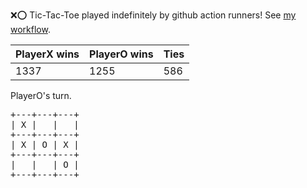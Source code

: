 :x::o: Tic-Tac-Toe played indefinitely by github action runners! See [my workflow](.github/workflows/play.yaml).

|PlayerX wins|PlayerO wins|Ties|
|-|-|-|
|1337|1255|586|

PlayerO's turn.

<pre>
+---+---+---+
| X |   |   |
+---+---+---+
| X | O | X |
+---+---+---+
|   |   | O |
+---+---+---+
</pre>